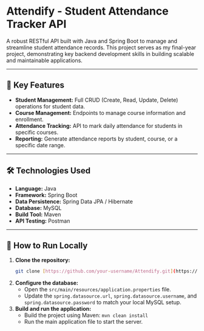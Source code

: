 # Attendify - Student Attendance Tracker API

A robust RESTful API built with Java and Spring Boot to manage and streamline student attendance records. This project serves as my final-year project, demonstrating key backend development skills in building scalable and maintainable applications.

---

## 🎯 Key Features

-   **Student Management:** Full CRUD (Create, Read, Update, Delete) operations for student data.
-   **Course Management:** Endpoints to manage course information and enrollment.
-   **Attendance Tracking:** API to mark daily attendance for students in specific courses.
-   **Reporting:** Generate attendance reports by student, course, or a specific date range.

---

## 🛠️ Technologies Used

-   **Language:** Java
-   **Framework:** Spring Boot
-   **Data Persistence:** Spring Data JPA / Hibernate
-   **Database:** MySQL
-   **Build Tool:** Maven
-   **API Testing:** Postman

---

## 🚀 How to Run Locally

1.  **Clone the repository:**
    ```bash
    git clone [https://github.com/your-username/Attendify.git](https://github.com/your-username/Attendify.git)
    ```
2.  **Configure the database:**
    -   Open the `src/main/resources/application.properties` file.
    -   Update the `spring.datasource.url`, `spring.datasource.username`, and `spring.datasource.password` to match your local MySQL setup.
3.  **Build and run the application:**
    -   Build the project using Maven: `mvn clean install`
    -   Run the main application file to start the server.
